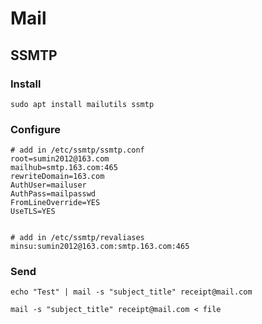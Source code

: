 # Mail

## SSMTP

### Install

```
sudo apt install mailutils ssmtp
```

### Configure

```
# add in /etc/ssmtp/ssmtp.conf
root=sumin2012@163.com
mailhub=smtp.163.com:465
rewriteDomain=163.com
AuthUser=mailuser
AuthPass=mailpasswd
FromLineOverride=YES
UseTLS=YES


# add in /etc/ssmtp/revaliases
minsu:sumin2012@163.com:smtp.163.com:465
```

### Send

```
echo "Test" | mail -s "subject_title" receipt@mail.com

mail -s "subject_title" receipt@mail.com < file
```
